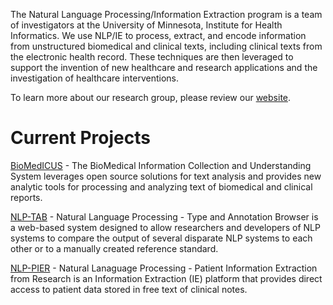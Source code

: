 The Natural Language Processing/Information Extraction program is a team of investigators at the University of Minnesota, Institute for Health Informatics. We use NLP/IE to process, extract, and encode information from unstructured biomedical and clinical texts, including clinical texts from the electronic health record. These techniques are then leveraged to support the invention of new healthcare and research applications and the investigation of healthcare interventions.

To learn more about our research group, please review our [website](http://bmhi.umn.edu/ihi/research/nlpie).

# Current Projects

[BioMedICUS](/biomedicus) - The BioMedical Information Collection and Understanding System leverages open source solutions for text analysis and provides new analytic tools for processing and analyzing text of biomedical and clinical reports.

[NLP-TAB](http://athena.ahc.umn.edu/nlptab) - Natural Language Processing - Type and Annotation Browser is a web-based system designed to allow researchers and developers of NLP systems to compare the output of several disparate NLP systems to each other or to a manually created reference standard.

[NLP-PIER](http://athena.ahc.umn.edu/pier) - Natural Lanaguage Processing - Patient Information Extraction from Research is an Information Extraction (IE) platform that provides direct access to patient data stored in free text of clinical notes.
